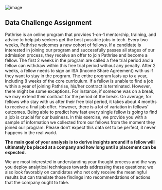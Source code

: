 ![image](https://github.com/sagharganji/Pathrise_Project/assets/99666375/eb31a033-4a5d-4809-9bfb-759f632bf17f)



## Data Challenge Assignment

Pathrise is an online program that provides 1-on-1 mentorship, training, and advice to
help job seekers get the best possible jobs in tech. Every two weeks, Pathrise
welcomes a new cohort of fellows. If a candidate is interested in joining our program
and successfully passes all stages of our admission process, they receive an offer to
join Pathrise and become a fellow. The first 2 weeks in the program are called a free
trial period and a fellow can withdraw within this free trial period without any penalty.
After 2 weeks, a fellow needs to sign an ISA (Income Share Agreement) with us if they
want to stay in the program. The entire program lasts up to a year, including 8 weeks of
the core curriculum. If a fellow is unable to find a job within a year of joining Pathrise,
his/her contract is terminated. However, there might be some exceptions. For instance,
if someone was on a break, we may extend their contract for the period of the break.
On average, for fellows who stay with us after their free trial period, it takes about 4
months to receive a final job offer. However, there is a lot of variation in fellows’
outcomes. Being able to predict how fast every single fellow is going to find a job is
crucial for our business. In this exercise, we provide you with a sample of information we
collected from our fellows from the moment they joined our program. Please don’t
expect this data set to be perfect, it never happens in the real world.


**The main goal of your analysis is to derive insights around if a fellow will
ultimately be placed at a company and how long until a placement can be
expected.**


We are most interested in understanding your thought process and the way you deploy
analytical techniques towards addressing these questions; we also look favorably on
candidates who not only receive the meaningful results but can translate those findings
into recommendations of actions that the company ought to take.

